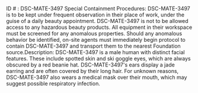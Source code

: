 ID # : DSC-MATE-3497
Special Containment Procedures: DSC-MATE-3497 is to be kept under frequent observation in their place of work, under the guise of a daily beauty appointment. DSC-MATE-3497 is not to be allowed access to any hazardous beauty products. All equipment in their workspace must be screened for any anomalous properties. Should any anomalous behavior be identified, on-site agents must immediately begin protocol to contain DSC-MATE-3497 and transport them to the nearest Foundation source.Description: DSC-MATE-3497 is a male human with distinct facial features. These include spotted skin and ski goggle eyes, which are always obscured by a red beanie hat. DSC-MATE-3497's ears display a jade earring and are often covered by their long hair. For unknown reasons, DSC-MATE-3497 also wears a medical mask over their mouth, which may suggest possible respiratory infection.